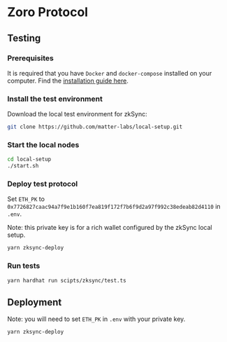 # Zoro Protocol

## Testing

### Prerequisites

It is required that you have `Docker` and `docker-compose` installed on your computer. Find the [installation guide here](https://docs.docker.com/get-docker/).

### Install the test environment

Download the local test environment for zkSync:

```bash
git clone https://github.com/matter-labs/local-setup.git
```

### Start the local nodes

```bash
cd local-setup
./start.sh
```

### Deploy test protocol

Set `ETH_PK` to `0x7726827caac94a7f9e1b160f7ea819f172f7b6f9d2a97f992c38edeab82d4110` in `.env`.

Note: this private key is for a rich wallet configured by the zkSync local setup.

```bash
yarn zksync-deploy
```

### Run tests

```bash
yarn hardhat run scipts/zksync/test.ts
```

## Deployment

Note: you will need to set `ETH_PK` in `.env` with your private key.

```bash
yarn zksync-deploy
```
